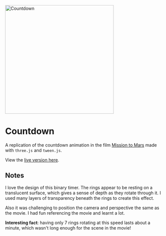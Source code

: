 <div>
  <img alt="Countdown" src="https://crazytim.info/img/item-img-11.jpg" width=350px />
  <br>
</div>

# Countdown

A replication of the countdown animation in the film [Mission to Mars](https://www.rottentomatoes.com/m/mission_to_mars/) made with `three.js` and `tween.js`.

View the [live version here](https://crazytim.github.io/countdown/).

## Notes

I love the design of this binary timer. The rings appear to be resting on a translucent surface, which gives a sense of depth as they rotate through it. I used many layers of transparency beneath the rings to create this effect. 

Also it was challenging to position the camera and perspective the same as the movie. I had fun referencing the movie and learnt a lot.

**Interesting fact**: having only 7 rings rotating at this speed lasts about a minute, which wasn't long enough for the scene in the movie!
